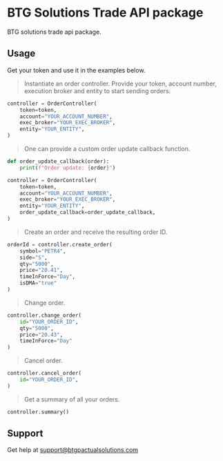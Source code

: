 # BTG Solutions Trade API package

BTG solutions trade api package.


## Usage

Get your token and use it in the examples below.

> Instantiate an order controller. Provide your token, account number, execution broker and entity to start sending orders.

```Python
controller = OrderController(
    token=token,
    account="YOUR_ACCOUNT_NUMBER",
    exec_broker="YOUR_EXEC_BROKER",
    entity="YOUR_ENTITY",
)
```

> One can provide a custom order update callback function.

```Python
def order_update_callback(order):
    print(f"Order update: {order}")

controller = OrderController(
    token=token,
    account="YOUR_ACCOUNT_NUMBER",
    exec_broker="YOUR_EXEC_BROKER",
    entity="YOUR_ENTITY",
    order_update_callback=order_update_callback,
)
```

> Create an order and receive the resulting order ID.

```Python
orderId = controller.create_order(
    symbol="PETR4",
    side="S",
    qty="5000",
    price="20.41",
    timeInForce="Day",
    isDMA="true"
)
```
> Change order.

```Python
controller.change_order(
    id="YOUR_ORDER_ID",
    qty="5000",
    price="20.43",
    timeInForce="Day"
)
```

> Cancel order.

```Python
controller.cancel_order(
    id="YOUR_ORDER_ID",
)
```

> Get a summary of all your orders.

```Python
controller.summary()
```

## Support

Get help at support@btgpactualsolutions.com